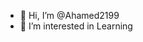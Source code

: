 - 👋 Hi, I’m @Ahamed2199
- 👀 I’m interested in Learning


<!---
Ahamed2199/Ahamed2199 is a ✨ special ✨ repository because its `README.md` (this file) appears on your GitHub profile.
You can click the Preview link to take a look at your changes.
--->
